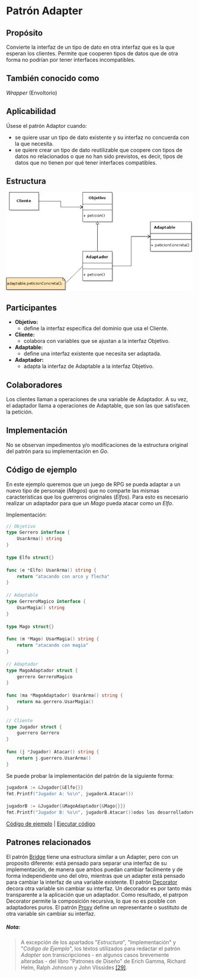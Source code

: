 # Patrón Adapter

## Propósito

Convierte la interfaz de un tipo de dato en otra interfaz que es la que esperan los clientes. Permite que cooperen tipos de datos que de otra forma no podrían por tener interfaces incompatibles.

## También conocido como

_Wrapper_ (Envoltorio)

## Aplicabilidad

Úsese el patrón Adaptor cuando:
* se quiere usar un tipo de dato existente y su interfaz no concuerda con la que necesita.
* se quiere crear un tipo de dato reutilizable que coopere con tipos de datos no relacionados o que no han sido previstos, es decir, tipos de datos que no tienen por qué tener interfaces compatibles.

## Estructura

![](/assets/uml/adapter.png)

## Participantes

* **Objetivo:**
  * define la interfaz específica del dominio que usa el Cliente.
* **Cliente:**
  * colabora con variables que se ajustan a la interfaz Objetivo.
* **Adaptable:**
  * define una interfaz existente que necesita ser adaptada.
* **Adaptador:**
  * adapta la interfaz de Adaptable a la interfaz Objetivo.

## Colaboradores

Los clientes llaman a operaciones de una variable de Adaptador. A su vez, el adaptador llama a operaciones de Adaptable, que son las que satisfacen la petición.

## Implementación

No se observan impedimentos y/o modificaciones de la estructura original del patrón para su implementación en _Go_.

## Código de ejemplo

En este ejemplo queremos que un juego de RPG se pueda adaptar a un nuevo tipo de personaje (_Magos_) que no comparte las mismas características que los guerreros originales (_Elfos_).
Para esto es necesario realizar un adaptador para que un _Mago_ pueda atacar como un _Elfo_.

Implementación:

```go
// Objetivo
type Gerrero interface {
    UsarArma() string
}

type Elfo struct{}

func (e *Elfo) UsarArma() string {
    return "atacando con arco y flecha"
}

// Adaptable
type GerreroMagico interface {
    UsarMagia() string
}

type Mago struct{}

func (m *Mago) UsarMagia() string {
    return "atacando con magia"
}

// Adaptador
type MagoAdaptador struct {
    gerrero GerreroMagico
}

func (ma *MagoAdaptador) UsarArma() string {
    return ma.gerrero.UsarMagia()
}

// Cliente
type Jugador struct {
    guerrero Gerrero
}

func (j *Jugador) Atacar() string {
    return j.guerrero.UsarArma()
}
```

Se puede probar la implementación del patrón de la siguiente forma:

```go
jugadorA := &Jugador{&Elfo{}}
fmt.Printf("Jugador A: %s\n", jugadorA.Atacar())

jugadorB := &Jugador{&MagoAdaptador{&Mago{}}}
fmt.Printf("Jugador B: %s\n", jugadorB.Atacar())odos los desarrolladores de la Gerencia es de $%d\n", gerenciaIT.ObtenerSalario())
```

[Código de ejemplo](https://github.com/danielspk/designpatternsingo/tree/master/patrones/estructurales/adapter) | [Ejecutar código](https://play.golang.org/p/60tlY8la04W)

## Patrones relacionados

El patrón [Bridge](/patrones/estructurales/bridge.md) tiene una estructura similar a un Adapter, pero con un proposito diferente: está pensado para separar una interfaz de su implementación, de manera que ambos puedan cambiar facilmente y de forma independiente uno del otro, mientras que un adapter está pensado para cambiar la interfaz de una variable existente.
El patrón [Decorator](/patrones/estructurales/decorator.md) decora otra variable sin cambiar su interfaz. Un decorador es por tanto más transparente a la aplicación que un adaptador. Como resultado, el patrpon Decorator permite la composición recursiva, lo que no es posible con adaptadores puros.
El patrón [Proxy](/patrones/estructurales/proxy.md) define un representante o sustituto de otra variable sin cambiar su interfaz.

##### Nota:
> A excepción de los apartados "_Estructura_", "Implementación" y "_Código de Ejemplo_", los téxtos utilizados para redactar el patrón _Adapter_ son transcripciones - en algunos casos brevemente alteradas - del libro "Patrones de Diseño" de Erich Gamma, Richard Helm, Ralph Johnson y John Vlissides [\[29\]](/recursos.md).
